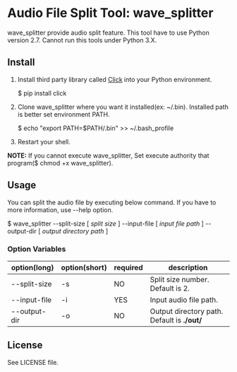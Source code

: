 # Audio File Split Tool: wave\_splitter
wave\_splitter provide audio split feature. This tool have to use Python version 2.7. Cannot run this tools under Python 3.X.

## Install
1. Install third party library called [Click](http://click.pocoo.org/5/) into your Python environment.

   $ pip install click
   
2. Clone wave\_splitter where you want it installed(ex: ~/.bin). Installed path is better set environment PATH.

	$ echo "export PATH=$PATH/.bin" >> ~/.bash_profile

3. Restart your shell.

**NOTE:**
If you cannot execute wave\_splitter, Set execute authority that program($ chmod +x wave\_splitter).

## Usage
You can split the audio file by executing below command. If you have to more information, use --help option.

$ wave\_splitter --split-size [ _split size_ ] --input-file [ _input file path_ ] --output-dir [ _output directory path_ ]

### Option Variables
option(long) | option(short)| required | description
---|---|---|---
--split-size|-s|NO|Split size number. Default is 2.
--input-file|-i|YES|Input audio file path.
--output-dir|-o|NO|Output directory path. Default is **./out/**

## License
See LICENSE file.
